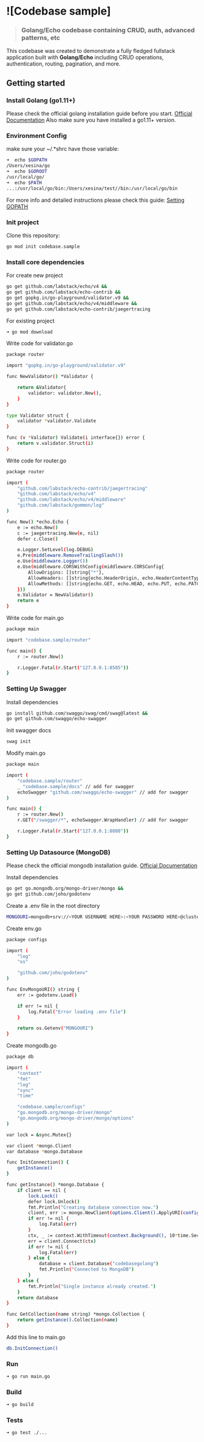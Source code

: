 # ![Codebase sample]

> ### Golang/Echo codebase containing CRUD, auth, advanced patterns, etc

This codebase was created to demonstrate a fully fledged fullstack application built with **Golang/Echo** including CRUD operations, authentication, routing, pagination, and more.

## Getting started

### Install Golang (go1.11+)

Please check the official golang installation guide before you start. [Official Documentation](https://golang.org/doc/install)
Also make sure you have installed a go1.11+ version.

### Environment Config

make sure your ~/.*shrc have those variable:

```bash
➜  echo $GOPATH
/Users/xesina/go
➜  echo $GOROOT
/usr/local/go/
➜  echo $PATH
...:/usr/local/go/bin:/Users/xesina/test//bin:/usr/local/go/bin
```

For more info and detailed instructions please check this guide: [Setting GOPATH](https://github.com/golang/go/wiki/SettingGOPATH)

### Init project

Clone this repository:

```bash
go mod init codebase.sample
```

### Install core dependencies

For create new project

```bash
go get github.com/labstack/echo/v4 &&
go get github.com/labstack/echo-contrib &&
go get gopkg.in/go-playground/validator.v9 &&
go get github.com/labstack/echo/v4/middleware &&
go get github.com/labstack/echo-contrib/jaegertracing
```

For existing project

```bash
➜ go mod download
```

Write code for validator.go

```bash
package router

import "gopkg.in/go-playground/validator.v9"

func NewValidator() *Validator {

	return &Validator{
		validator: validator.New(),
	}
}

type Validator struct {
	validator *validator.Validate
}

func (v *Validator) Validate(i interface{}) error {
	return v.validator.Struct(i)
}
```

Write code for router.go
```bash
package router

import (
	"github.com/labstack/echo-contrib/jaegertracing"
	"github.com/labstack/echo/v4"
	"github.com/labstack/echo/v4/middleware"
	"github.com/labstack/gommon/log"
)

func New() *echo.Echo {
	e := echo.New()
	c := jaegertracing.New(e, nil)
	defer c.Close()

	e.Logger.SetLevel(log.DEBUG)
	e.Pre(middleware.RemoveTrailingSlash())
	e.Use(middleware.Logger())
	e.Use(middleware.CORSWithConfig(middleware.CORSConfig{
		AllowOrigins: []string{"*"},
		AllowHeaders: []string{echo.HeaderOrigin, echo.HeaderContentType, echo.HeaderAccept, echo.HeaderAuthorization},
		AllowMethods: []string{echo.GET, echo.HEAD, echo.PUT, echo.PATCH, echo.POST, echo.DELETE},
	}))
	e.Validator = NewValidator()
	return e
}
```

Write code for main.go

```bash
package main

import "codebase.sample/router"

func main() {
	r := router.New()

	r.Logger.Fatal(r.Start("127.0.0.1:8585"))
}
```

### Setting Up Swagger

Install dependencies

```bash
go install github.com/swaggo/swag/cmd/swag@latest &&
go get github.com/swaggo/echo-swagger
```

Init swagger docs

```bash
swag init
```

Modify main.go

```bash
package main

import (
	"codebase.sample/router"
	_ "codebase.sample/docs" // add for swagger
	echoSwagger "github.com/swaggo/echo-swagger" // add for swagger
)

func main() {
	r := router.New()
	r.GET("/swagger/*", echoSwagger.WrapHandler) // add for swagger

	r.Logger.Fatal(r.Start("127.0.0.1:8080"))
}
```


### Setting Up Datasource (MongoDB)


Please check the official mongodb installation guide. [Official Documentation](https://www.mongodb.com/docs/manual/administration/install-community/)


Install dependencies

```bash
go get go.mongodb.org/mongo-driver/mongo &&
go get github.com/joho/godotenv
```

Create a .env file in the root directory

```bash
MONGOURI=mongodb+srv://<YOUR USERNAME HERE>:<YOUR PASSWORD HERE>@cluster0.e5akf.mongodb.net/myFirstDatabese?retryWrites=true&w=majority
```






Create env.go

```bash
package configs

import (
	"log"
	"os"

	"github.com/joho/godotenv"
)

func EnvMongoURI() string {
	err := godotenv.Load()

	if err != nil {
		log.Fatal("Error loading .env file")
	}

	return os.Getenv("MONGOURI")
}
```

Create mongodb.go

```bash
package db

import (
	"context"
	"fmt"
	"log"
	"sync"
	"time"

	"codebase.sample/configs"
	"go.mongodb.org/mongo-driver/mongo"
	"go.mongodb.org/mongo-driver/mongo/options"
)

var lock = &sync.Mutex{}

var client *mongo.Client
var database *mongo.Database

func InitConnection() {
	getInstance()
}

func getInstance() *mongo.Database {
	if client == nil {
		lock.Lock()
		defer lock.Unlock()
		fmt.Println("Creating database connection now.")
		client, err := mongo.NewClient(options.Client().ApplyURI(configs.EnvMongoURI()))
		if err != nil {
			log.Fatal(err)
		}
		ctx, _ := context.WithTimeout(context.Background(), 10*time.Second)
		err = client.Connect(ctx)
		if err != nil {
			log.Fatal(err)
		} else {
			database = client.Database("codebasegolang")
			fmt.Println("Connected to MongoDB")
		}
	} else {
		fmt.Println("Single instance already created.")
	}
	return database
}

func GetCollection(name string) *mongo.Collection {
	return getInstance().Collection(name)
}
```

Add this line to main.go

```bash
db.InitConnection()
```










### Run

```bash
➜ go run main.go
```

### Build

```bash
➜ go build
```

### Tests

```bash
➜ go test ./...
```